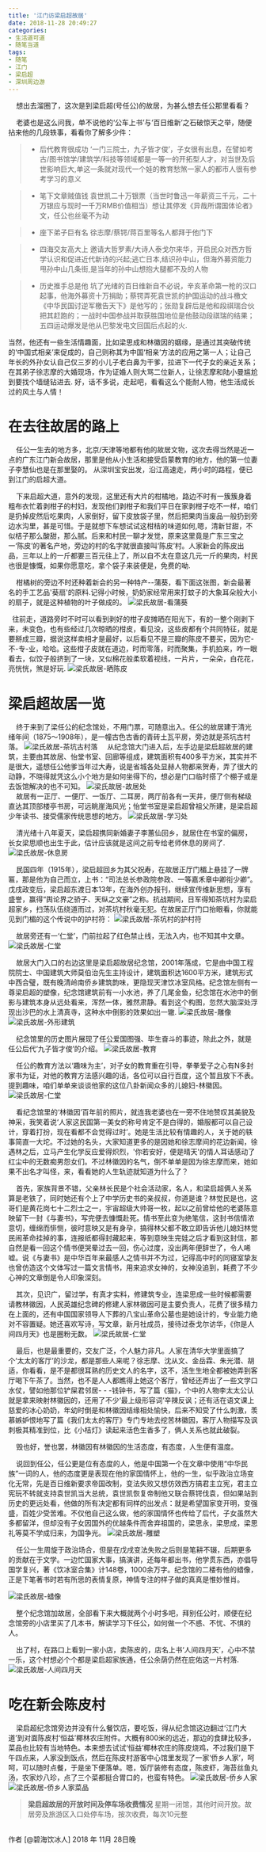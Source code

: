 ```yaml
---
title: '江门访梁启超故居'
date: 2018-11-28 20:49:27
categories:
- 生活道可道
- 随笔当道
tags:
- 随笔
- 江门
- 梁启超
- 深圳周边游
---
```



&nbsp;&nbsp;&nbsp;&nbsp;想出去溜圈了，这次是到梁启超(号任公)的故居，为甚么想去任公那里看看？

&nbsp;&nbsp;&nbsp;&nbsp;老婆也是这么问我，单不说他的‘公车上书’与‘百日维新’之石破惊天之举，随便拈来他的几段轶事，看看你了解多少件：
<!-- more -->
> * 后代教育很成功
‘一门三院士，九子皆才俊’，子女很有出息，在譬如考古/图书馆学/建筑学/科技等领域都是一等一的开拓型人才，对当世及后世影响巨大,单这一条就对现代一个娃的教育愁煞一家人的都市人很有参考学习的意义

> * 笔下文章贼值钱
袁世凯二十万银票（当世时鲁迅一年薪资三千元，二十万银应与现时一千万RMB价值相当）想让其停发《异哉所谓国体论者》文，任公也丝毫不为动

> * 座下弟子巨有名
徐志摩/蔡锷/蒋百里等名人都拜于他门下

> * 四海交友高大上
邀请大哲罗素/大诗人泰戈尔来华，开启民众对西方哲学认识和促进近代新诗的兴起;逃亡日本,结识孙中山，但海外募资能力甩孙中山几条街,是当年的孙中山想抱大腿都不及的人物

> * 历史推手总是他
坑了光绪的百日维新自不必说，辛亥革命第一枪的汉口起事，他海外募资十万捐助；蔡锷弄死袁世凯的护国运动的战斗檄文《中华民国讨逆军檄告天下》是他写的；张勋复辟后是他和段祺瑞合伙把其赶跑的；一战时中国参战并取获胜国地位是他鼓动段祺瑞的结果；五四运动爆发是他从巴黎发电文回国后点起的火.

<!-- more -->当然，他还有一些生活情趣面，比如梁思成和林徽因的姻缘，是通过其突破传统的‘中国式相亲’来促成的，自己则称其为中国‘相亲’方法的应用之第一人；让自己年长的外孙女认自己仅三岁的小儿子老白鼻为干爹，拉进下一代子女的亲近关系；在其弟子徐志摩的大婚现场，作为证婚人则大骂二位新人，让徐志摩和陆小曼尴尬到要找个墙缝钻进去.

<!-- more -->好，话不多说，走起吧，看看这么个能耐人物，他生活成长过的风土与人情！



#  在去往故居的路上

  &nbsp;&nbsp;&nbsp;&nbsp;任公一生去的地方多，北京/天津等地都有他的故居文物，这次去得当然是近一点的广东江门新会故居，那里是他从小生活和接受启蒙教育的地方，他的第一位妻子李慧仙也是在那里娶的。 从深圳宝安出发，沿江高速走，两小时的路程，便已到江门的启超大道。
  
&nbsp;&nbsp;&nbsp;&nbsp;下来启超大道，意外的发现，这里还有大片的柑橘地，路边不时有一簇簇身着粗布衣忙着剥柑子的村妇，发现他们剥柑子和我们平日在家剥柑子吃不一样，咱们是扔掉皮然后吃果肉，人家倒好，留下皮放袋子里，然后把果肉当废品一般扔到旁边水沟里，甚是可惜。于是就想下车想试试这柑桔的味道如何,嗯，清新甘甜，不似桔子那么酸甜，那么腻。后来和村民一聊才发觉，原来这里竟是广东三宝之一‘陈皮’的著名产地，旁边的村的名字就很直接叫‘陈皮’村。人家新会的陈皮出品，三年以上的一斤都要三百元往上了，所以自不太在意这几元一斤的果肉，村民也很是慷慨，如果你愿意吃，拿个袋子来装便是，免费的呦. 

&nbsp;&nbsp;&nbsp;&nbsp;柑橘树的旁边不时还种着新会的另一种特产--蒲葵，看下面这张图，新会最著名的手工艺品'葵扇'的原料.记得小时候，奶奶家经常用来打蚊子的大象耳朵般大小的扇子，就是这种植物的叶子做成的。
  ![梁氏故居-看蒲葵](https://raw.githubusercontent.com/liruixue/muqiaosite/master/images/life-jm-xinhui-tour/road-ganzi-pukui.jpg)
 
 &nbsp;&nbsp;往前走，道路旁时不时可以看到剥好的柑子皮摊晒在阳光下，有的一整个刚剥下来，未变色，也有些经过几次晾晒的柑皮，看见没，这些皮都有个共同特征，就是要掰成三瓣，据说这样卖相才是最好，以后看见不是三瓣的陈皮不要买，因为它-不-专-业，哈哈。这些柑子皮就在道边，时而零落，时而聚集，手机拍来，咋一眼看去，似饺子般挤到了一块，又似棉花般柔软着视线，一片片，一朵朵，白花花，亮恍恍，煞是好玩.
  ![梁氏故居-晒陈皮](https://raw.githubusercontent.com/liruixue/muqiaosite/master/images/life-jm-xinhui-tour/road-chenpi.jpg)
  
  
#  梁启超故居一览
  &nbsp;&nbsp;&nbsp;&nbsp;终于来到了梁任公的纪念馆处，不用门票，可随意出入。任公的故居建于清光绪年间（1875～1908年），是一幢古色古香的青砖土瓦平房，旁边就是茶坑古村落。
  ![梁氏故居-茶坑古村落](https://raw.githubusercontent.com/liruixue/muqiaosite/master/images/life-jm-xinhui-tour/qichao-house-chakeng.jpg)
  &nbsp;&nbsp;&nbsp;&nbsp;从纪念馆大门进入后，左手边是梁启超故居的建筑，主要由其故居、怡堂书室、回廊等组成，建筑面积有400多平方米，其实并不是很大，遥想任公他爹当年过大寿，说是省城各处显赫人物都来贺寿，弄了很大的动静，不晓得就凭这么小个地方是如何坐得下的，想必是门口临时搭了个棚子或是去饭馆解决的也不可知。 
  ![梁氏故居-故居处](https://raw.githubusercontent.com/liruixue/muqiaosite/master/images/life-jm-xinhui-tour/qichao-house-guju.jpg)  
  &nbsp;&nbsp;&nbsp;&nbsp;故居有一正厅、一便厅、一饭厅、二耳房，两厅前各有一天井，便厅侧有梯级直达其顶部楼亭书房，可远眺崖海风光；怡堂书室是梁启超曾祖父所建，是梁启超少年读书、接受儒家传统思想的地方。
  ![梁氏故居-学习处](https://raw.githubusercontent.com/liruixue/muqiaosite/master/images/life-jm-xinhui-tour/qichao-house-wofang.jpg) 
  
  
  &nbsp;&nbsp;&nbsp;&nbsp;清光绪十八年夏天，梁启超携同新婚妻子李蕙仙回乡，就居住在书室的偏房，长女梁思顺也出生于此，估计应该就是这间之前专给老师休息的房间了.
 ![梁氏故居-休息房](https://raw.githubusercontent.com/liruixue/muqiaosite/master/images/life-jm-xinhui-tour/qichao-house-sleep.jpg) 


 &nbsp;&nbsp;&nbsp;&nbsp;民国四年（1915年），梁启超回乡为其父祝寿，在故居正厅门楣上悬挂了一牌匾，那是他为自己而立，上书：“司法总长参政院参政、一等嘉禾章中卿衔少卿”。戊戌政变后，梁启超东渡日本13年，在海外创办报刊，继续宣传维新思想，享有盛誉，赢得“舆论界之骄子、天纵之文豪”之称。抗战期间，日军得知茶坑村为梁启超家乡，扫荡队伍绕道而过，对茶坑村秋毫无犯。在故居正厅门口抬眼看，你就能见到门楣的这个传说中的护村符：
![梁氏故居-茶坑村的护村符](https://raw.githubusercontent.com/liruixue/muqiaosite/master/images/life-jm-xinhui-tour/qichao-hourse-paibian.jpg) 

&nbsp;&nbsp;&nbsp;&nbsp;故居旁还有一‘仁堂’，门前拉起了红色禁止线，无法入内，也不知其中文章。
![梁氏故居-仁堂](https://raw.githubusercontent.com/liruixue/muqiaosite/master/images/life-jm-xinhui-tour/qichao-house-rentang.jpg) 

&nbsp;&nbsp;&nbsp;&nbsp;故居大门入口的右边这里是梁启超故居纪念馆，2001年落成，它是由中国工程院院士、中国建筑大师莫伯治先生主持设计，建筑面积达1600平方米，建筑形式中西合璧，既有晚清岭南侨乡建筑韵味，更隐现天津饮冰室风格。纪念馆左侧有一尊梁启超的塑像，纪念馆建筑前有一小水池，养了几尾金鱼，纪念馆在水池中的倒影与建筑本身从远处看来，浑然一体，雅然肃静。看到这个构图，忽然大脑深处浮现出沙巴的水上清真寺，这种水中倒影的效果如出一辙.
![梁氏故居-雕像](https://raw.githubusercontent.com/liruixue/muqiaosite/master/images/life-jm-xinhui-tour/qichao-center-suxiang.jpg) 
![梁氏故居-外形建筑](https://raw.githubusercontent.com/liruixue/muqiaosite/master/images/life-jm-xinhui-tour/qichao-right-building.jpg) 

&nbsp;&nbsp;&nbsp;&nbsp;纪念馆里的历史图片展现了任公爱国图强、毕生奋斗的事迹，除此之外，就是任公后代‘九子皆才俊’的介绍。
![梁氏故居-教育](https://raw.githubusercontent.com/liruixue/muqiaosite/master/images/life-jm-xinhui-tour/qichao-right-edu-baby.jpg) 

&nbsp;&nbsp;&nbsp;&nbsp;任公的教育方法以‘趣味为主’，对子女的教育重在引导，拳拳爱子之心有N多封家书为证，对他的教育方法感兴趣的话，各位可以自行百度，这个暂且放下不表。提到趣味，咱们单单来谈谈他家的这位八卦新闻众多的儿媳妇-林徽因。
![梁氏故居-仁堂](https://raw.githubusercontent.com/liruixue/muqiaosite/master/images/life-jm-xinhui-tour/qichao-right-linhuiyin.jpg) 

&nbsp;&nbsp;&nbsp;&nbsp;看纪念馆里的‘林徽因’百年前的照片，就连我老婆也在一旁不住地赞叹其美貌及神采，我笑着说‘人家这民国第一美女的称号肯定不是白得的，婚服都可以自己设计，穿着打扮，现在看都不会觉得过时’。她是生活比较有情趣的人，关于她的轶事简直一大坨。不过她的名头，大家知道更多的是因她和徐志摩间的花边新闻，徐遇林之后，立马产生化学反应爱得炽烈，'你若安好，便是晴天'的情人耳话感动了红尘中的无数痴男怨女们。不过林徽因的名气，倒不单单是因为徐志摩而来，她如果不出名才叫怪，来，看看她的人生轨迹就知道为什么了？

&nbsp;&nbsp;&nbsp;&nbsp;首先，家族背景不错，父亲林长民是个社会活动家，名人，和梁启超俩人关系算是老铁了，同时她还有个上了中学历史书的亲叔叔，你道是谁？林觉民是也，这哥们是黄花岗七十二烈士之一，宇宙超级大帅哥一枚，起以之前曾给他的老婆陈意映留下一封《与妻书》，写完便去慷慨赴死。情书至此变为绝笔信，这封书信情浓意切，缠绵而悱恻，彼时意映又是有身孕，搞得林父都不敢立即告诉他儿媳妇林觉民闹革命挂掉的事，连报纸都得封藏起来，等到意映生完娃之后才看到这封信，那自然是看一回这个情书便哭晕过去一回，伤心过度，没出两年便辞世了，令人唏嘘。说《与妻书》是中华百年来最感人之情书并不为过，记得高中时的同寝室挚友也曾仿造这个文体写过一篇文言情书，用来追求女神的，女神没追到，耗费了不少心神的文章倒是令人印象深刻。

&nbsp;&nbsp;&nbsp;&nbsp;其次，见识广，留过学，有真才实料，修建筑专业，连梁思成一些时候都需要请教林徽因，人民英雄纪念碑的修建人家林徽因可是主要负责人，花费了很多精力在上面的，还有中国国家领导人下葬的八宝山革命公墓也是她设计的，专业能力绝对不容置疑。她还喜欢写诗，写文章，新月社成员，接待过泰戈尔访华，《你是人间四月天》也是圈粉无数。
![梁氏故居-仁堂](https://raw.githubusercontent.com/liruixue/muqiaosite/master/images/life-jm-xinhui-tour/qichao-right-linhuiyin-taigeer.jpg) 

&nbsp;&nbsp;&nbsp;&nbsp;最后，也是最重要的，交友广泛，个人魅力非凡。人家在清华大学里面搞了个‘太太的客厅’的沙龙，都是那些人来呢？徐志摩、沈从文、金岳霖、朱光潜、胡适，你看看，是不是都很耳熟的历史文人的名字，这不，活生生地全都被她弄到客厅喝下午茶了。当然，也不是人人都瞧得上她这个客厅，曾经还弄出了一些文学口水仗，譬如他那位铲屎君邻居- - -钱钟书，写了篇《猫》，个中的人物李太太公认就是拿来映射林徽因的，还用了不少‘最上级形容词’辛辣反讽；还有活在语文课上慈爱的冰心奶奶，年幼时倒是和林徽因结缘相处愉快，后来不知受了什么刺激，羡慕嫉妒恨地写了篇《我们太太的客厅》专门专地去挖苦林徽因，客厅人物描写及讽刺极其精准到位，比《小桔灯》读起来活色生香多了，俩人关系也就此破裂。

&nbsp;&nbsp;&nbsp;&nbsp;毁也好，誉也罢，林徽因有林徽因的生活态度，有态度，人生便有温度。

&nbsp;&nbsp;&nbsp;&nbsp;说回到任公，任公更是位有态度的人，他是中国第一个在文章中使用“中华民族”一词的人，他的态度更是表现在他的家国情怀上，他的一生，似乎政治立场变化无常，先是百日维新要求帝国改制，变法失败又想仿效西方搞君主立宪，君主立宪玩不转就支持袁世凯当大总统，袁世凯恢复帝制他又联合蔡锷伐袁，但如果站到历史的更远处看，他做的所有决定都有同样的出发点：就是希望国家变开明，变强盛，百姓少受苦难。不仅他自己这么做，他的家国情怀也传给了后代，子女虽然大多都留洋，但却没有子女因国外的优越条件而舍弃祖国的，梁思永，梁思成，梁思礼等莫不学成归来，为国争光。
![梁氏故居-雕塑](https://raw.githubusercontent.com/liruixue/muqiaosite/master/images/life-jm-xinhui-tour/qichao-right-gate.jpg) 

&nbsp;&nbsp;&nbsp;&nbsp;任公一生周旋于政治场合，但是在戊戌变法失败之后则是笔耕不辍，后期更多的贡献在于文学。一边忙国家大事，搞演讲，还每年都出书，他学贯东西，亦倡导国学复兴，著《饮冰室合集》计148卷，1000余万字。纪念馆的二楼有他的蜡像，正是下笔著书时若有所思的表情复原，神情专注的样子做的真真是惟妙惟肖。

![梁氏故居-蜡像](https://raw.githubusercontent.com/liruixue/muqiaosite/master/images/life-jm-xinhui-tour/qichao-right-thinking.jpg) 


&nbsp;&nbsp;&nbsp;&nbsp;整个纪念馆加故居，全部看下来大概就两个小时多吧，拜别任公时，顺便在纪念馆旁的小店里买了几本书，解读学习下任公，如何做一个不惑、不忧、不惧的人。

&nbsp;&nbsp;&nbsp;&nbsp;出了村，在路口上看到一家小店，卖陈皮的，店名上书‘人间四月天’，心中不禁一乐，这个村想必个个都是梁启超家族通，任公余荫仍然在庇佑这一片村落.
![梁氏故居-人间四月天](https://raw.githubusercontent.com/liruixue/muqiaosite/master/images/life-jm-xinhui-tour/road-renjiansiyuetian.jpg) 

#  吃在新会陈皮村


&nbsp;&nbsp;&nbsp;&nbsp;梁启超纪念馆旁边并没有什么餐饮店，要吃饭，得从纪念馆这边翻过‘江门大道’到对面陈皮村‘恒益’椰林农庄附件。大概有800米的远近，那边的食肆比较多，菜品也比较有当地特色。本来想去试试‘恒益’椰林农庄的陈皮烧鸡，不过我们是下午四点来，人家没到饭点，然后在陈皮村游客中心馆里发现了一家‘侨乡人家’，呵呵，可以随时点餐，于是坐下便落单。嗯，饭厅装修有态度，陈皮虾，海苔丝鱼丸汤，农家炒八珍，点了三个菜都挺合胃口的，也蛮有特色。
![梁氏故居-侨乡人家](https://raw.githubusercontent.com/liruixue/muqiaosite/master/images/life-jm-xinhui-tour/cpc-qiaoxiangrenjia-logo.jpg) 
![梁氏故居-侨乡人家菜品](https://raw.githubusercontent.com/liruixue/muqiaosite/master/images/life-jm-xinhui-tour/cpc-qiaoxiangrenjia.jpg) 

>**梁启超故居的开放时间及停车场收费情况**
星期一闭馆，其他时间开放。故居旁及旅游区入口处停车场，按次收费，每次10元整


<br/>
作者 [@碧海饮冰人]    
2018 年 11月 28日晚    



